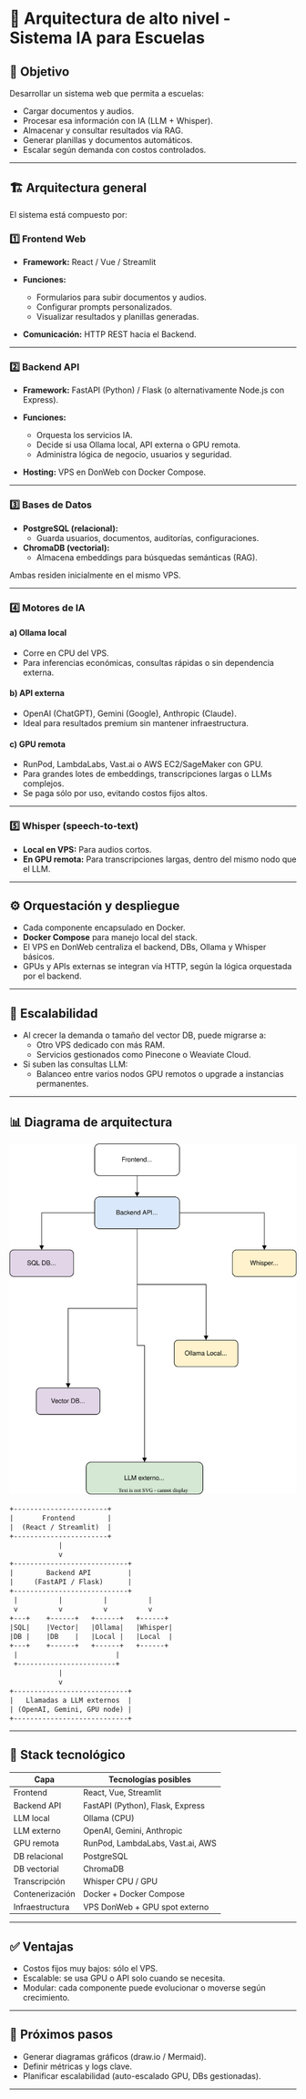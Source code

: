# 📐 Arquitectura de alto nivel - Sistema IA para Escuelas

## 🎯 Objetivo

Desarrollar un sistema web que permita a escuelas:

- Cargar documentos y audios.
- Procesar esa información con IA (LLM + Whisper).
- Almacenar y consultar resultados vía RAG.
- Generar planillas y documentos automáticos.
- Escalar según demanda con costos controlados.

---

## 🏗 Arquitectura general

El sistema está compuesto por:

### 1️⃣ Frontend Web

- **Framework:** React / Vue / Streamlit
- **Funciones:**

  - Formularios para subir documentos y audios.
  - Configurar prompts personalizados.
  - Visualizar resultados y planillas generadas.
- **Comunicación:** HTTP REST hacia el Backend.

---

### 2️⃣ Backend API

- **Framework:** FastAPI (Python) / Flask (o alternativamente Node.js con Express).

- **Funciones:**
  - Orquesta los servicios IA.
  - Decide si usa Ollama local, API externa o GPU remota.
  - Administra lógica de negocio, usuarios y seguridad.
- **Hosting:** VPS en DonWeb con Docker Compose.

---

### 3️⃣ Bases de Datos

- **PostgreSQL (relacional):**
  - Guarda usuarios, documentos, auditorías, configuraciones.
- **ChromaDB (vectorial):**
  - Almacena embeddings para búsquedas semánticas (RAG).

Ambas residen inicialmente en el mismo VPS.

---

### 4️⃣ Motores de IA

#### a) Ollama local

- Corre en CPU del VPS.
- Para inferencias económicas, consultas rápidas o sin dependencia externa.

#### b) API externa

- OpenAI (ChatGPT), Gemini (Google), Anthropic (Claude).
- Ideal para resultados premium sin mantener infraestructura.

#### c) GPU remota

- RunPod, LambdaLabs, Vast.ai o AWS EC2/SageMaker con GPU.
- Para grandes lotes de embeddings, transcripciones largas o LLMs complejos.
- Se paga sólo por uso, evitando costos fijos altos.

---

### 5️⃣ Whisper (speech-to-text)

- **Local en VPS:** Para audios cortos.
- **En GPU remota:** Para transcripciones largas, dentro del mismo nodo que el LLM.

---

## ⚙ Orquestación y despliegue

- Cada componente encapsulado en Docker.
- **Docker Compose** para manejo local del stack.
- El VPS en DonWeb centraliza el backend, DBs, Ollama y Whisper básicos.
- GPUs y APIs externas se integran vía HTTP, según la lógica orquestada por el backend.

---

## 🚀 Escalabilidad

- Al crecer la demanda o tamaño del vector DB, puede migrarse a:
  - Otro VPS dedicado con más RAM.
  - Servicios gestionados como Pinecone o Weaviate Cloud.
- Si suben las consultas LLM:
  - Balanceo entre varios nodos GPU remotos o upgrade a instancias permanentes.

---

## 📊 Diagrama de arquitectura

![Imagen del diagrama](documentos/diagramas/arquitectura.svg)

```plaintext
+-----------------------+
|       Frontend        |
|  (React / Streamlit)  |
+-----------------------+
            |
            v
+----------------------------+
|        Backend API         |
|     (FastAPI / Flask)      |
+----------------------------+
 |          |          |          |
 v          v          v          v
+---+    +------+   +------+   +------+
|SQL|    |Vector|   |Ollama|   |Whisper|
|DB |    |DB    |   |Local |   |Local  |
+---+    +------+   +------+   +------+
 |                        |
 +------------------------+
            |
            v
+----------------------------+
|   Llamadas a LLM externos  |
| (OpenAI, Gemini, GPU node) |
+----------------------------+
````

---

## 🧩 Stack tecnológico

| Capa            | Tecnologías posibles             |
| --------------- | -------------------------------- |
| Frontend        | React, Vue, Streamlit            |
| Backend API     | FastAPI (Python), Flask, Express |
| LLM local       | Ollama (CPU)                     |
| LLM externo     | OpenAI, Gemini, Anthropic        |
| GPU remota      | RunPod, LambdaLabs, Vast.ai, AWS |
| DB relacional   | PostgreSQL                       |
| DB vectorial    | ChromaDB                         |
| Transcripción   | Whisper CPU / GPU                |
| Contenerización | Docker + Docker Compose          |
| Infraestructura | VPS DonWeb + GPU spot externo    |

---

## ✅ Ventajas

- Costos fijos muy bajos: sólo el VPS.
- Escalable: se usa GPU o API solo cuando se necesita.
- Modular: cada componente puede evolucionar o moverse según crecimiento.

---

## 🚀 Próximos pasos

- Generar diagramas gráficos (draw\.io / Mermaid).
- Definir métricas y logs clave.
- Planificar escalabilidad (auto-escalado GPU, DBs gestionadas).

---
